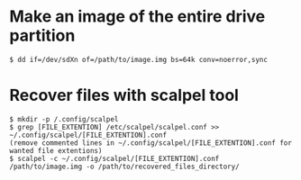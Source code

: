 # Make an image of the entire drive partition
```
$ dd if=/dev/sdXn of=/path/to/image.img bs=64k conv=noerror,sync
```

# Recover files with scalpel tool
```
$ mkdir -p /.config/scalpel
$ grep [FILE_EXTENTION] /etc/scalpel/scalpel.conf >> ~/.config/scalpel/[FILE_EXTENTION].conf
(remove commented lines in ~/.config/scalpel/[FILE_EXTENTION].conf for wanted file extentions)
$ scalpel -c ~/.config/scalpel/[FILE_EXTENTION].conf /path/to/image.img -o /path/to/recovered_files_directory/
```
